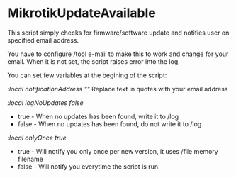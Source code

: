 # MikrotikUpdateAvailable #

This script simply checks for firmware/software update and notifies user on
specified email address.

You have to configure /tool e-mail to make this to work and change <Your email>
for your email. When it is not set, the script raises error into the log.

You can set few variables at the begining of the script:

*:local notificationAddress "<your email here>"* Replace text in quotes with your email address

*:local logNoUpdates false*
  - true - When no updates has been found, write it to /log
  - false - When no updates has been found, do not write it to /log

*:local onlyOnce true*
  - true - Will notify you only once per new version, it uses /file memory filename
  - false - Will notify you everytime the script is run

